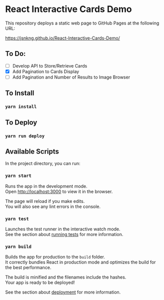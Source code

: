 # React Interactive Cards Demo
This repository deploys a static web page to GitHub Pages at the following URL: 

https://jsnkng.github.io/React-Interactive-Cards-Demo/

## To Do:
- [ ] Develop API to Store/Retrieve Cards
- [X] Add Pagination to Cards Display
- [ ] Add Pagination and Number of Results to Image Browser

## To Install

### `yarn install`

## To Deploy

### `yarn run deploy`


## Available Scripts

In the project directory, you can run:

### `yarn start`

Runs the app in the development mode.<br />
Open [http://localhost:3000](http://localhost:3000) to view it in the browser.

The page will reload if you make edits.<br />
You will also see any lint errors in the console.

### `yarn test`

Launches the test runner in the interactive watch mode.<br />
See the section about [running tests](https://facebook.github.io/create-react-app/docs/running-tests) for more information.

### `yarn build`

Builds the app for production to the `build` folder.<br />
It correctly bundles React in production mode and optimizes the build for the best performance.

The build is minified and the filenames include the hashes.<br />
Your app is ready to be deployed!

See the section about [deployment](https://facebook.github.io/create-react-app/docs/deployment) for more information.
